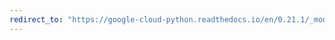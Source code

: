 ```yaml
---
redirect_to: "https://google-cloud-python.readthedocs.io/en/0.21.1/_modules/google/cloud/storage/client.html"
---
```

